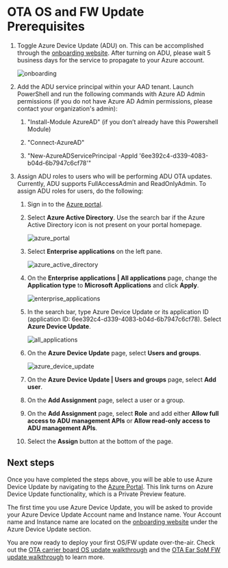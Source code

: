 # OTA OS and FW Update Prerequisites

1. Toggle Azure Device Update (ADU) on. This can be accomplished through the [onboarding website](https://github.com/microsoft/Project-Santa-Cruz-Private-Preview/blob/main/user-guides/getting_started/azure-subscription-onboarding.md). After turning on ADU, please wait 5 business days for the service to propagate to your Azure account.

    ![onboarding](https://github.com/microsoft/Project-Santa-Cruz-Private-Preview/blob/main/user-guides/getting_started/getting_started_images/onboarding_dps_adu.png)

1. Add the ADU service principal within your AAD tenant. Launch PowerShell and run the following commands with Azure AD Admin permissions (if you do not have Azure AD Admin permissions, please contact your organization's admin):

    1. "Install-Module AzureAD" (if you don’t already have this Powershell Module)

    1. "Connect-AzureAD"

    1. "New-AzureADServicePrincipal -AppId '6ee392c4-d339-4083-b04d-6b7947c6cf78'"

1. Assign ADU roles to users who will be performing ADU OTA updates. Currently, ADU supports FullAccessAdmin and ReadOnlyAdmin. To assign ADU roles for users, do the following:

    1. Sign in to the [Azure portal](https://portal.azure.com/?feature.canmodifystamps=true&Microsoft_Azure_Iothub=aduprod).

    1. Select **Azure Active Directory**. Use the search bar if the Azure Active Directory icon is not present on your portal homepage.

        ![azure_portal](https://github.com/microsoft/Project-Santa-Cruz-Private-Preview/blob/main/user-guides/updating/images/prereqs_azure_portal.png)

    1. Select **Enterprise applications** on the left pane.

        ![azure_active_directory](https://github.com/microsoft/Project-Santa-Cruz-Private-Preview/blob/main/user-guides/updating/images/prereqs_azure_active_directory.png)

    1. On the **Enterprise applications | All applications** page, change the **Application type** to **Microsoft Applications** and click **Apply**.

        ![enterprise_applications](https://github.com/microsoft/Project-Santa-Cruz-Private-Preview/blob/main/user-guides/updating/images/prereqs_enterprise_applications.png)

    1. In the search bar, type Azure Device Update or its application ID (application ID: 6ee392c4-d339-4083-b04d-6b7947c6cf78). Select **Azure Device Update**.

        ![all_applications](https://github.com/microsoft/Project-Santa-Cruz-Private-Preview/blob/main/user-guides/updating/images/prereqs_all_applications.png)

    1. On the **Azure Device Update** page, select **Users and groups**.

        ![azure_device_update](https://github.com/microsoft/Project-Santa-Cruz-Private-Preview/blob/main/user-guides/updating/images/prereqs_azure_device_update.png)

    1. On the **Azure Device Update | Users and groups** page, select **Add user**.

    1. On the **Add Assignment** page, select a user or a group.

    1. On the **Add Assignment** page, select **Role** and add either **Allow full access to ADU management APIs** or **Allow read-only access to ADU management APIs**.

    1. Select the **Assign** button at the bottom of the page.

## Next steps

Once you have completed the steps above, you will be able to use Azure Device Update by navigating to the [Azure Portal](https://portal.azure.com/?feature.canmodifystamps=true&Microsoft_Azure_Iothub=aduprod). This link turns on Azure Device Update functionality, which is a Private Preview feature.

The first time you use Azure Device Update, you will be asked to provide your Azure Device Update Account name and Instance name. Your Account name and Instance name are located on the [onboarding website](https://aka.ms/projectsantacruz) under the Azure Device Update section.

You are now ready to deploy your first OS/FW update over-the-air. Check out the [OTA carrier board OS update walkthrough](https://github.com/microsoft/Project-Santa-Cruz-Private-Preview/blob/main/user-guides/updating/ota_update.md) and the [OTA Ear SoM FW update walkthrough](https://github.com/microsoft/Project-Santa-Cruz-Private-Preview/blob/main/user-guides/updating/ear_som_firmware.md) to learn more.
